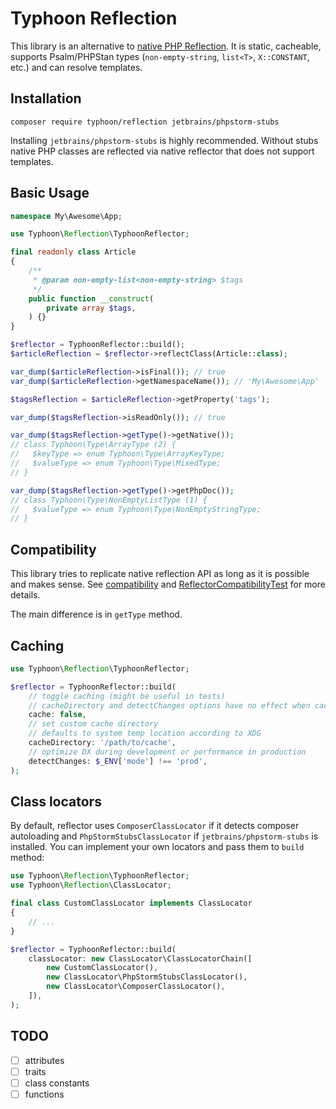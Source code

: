 # Typhoon Reflection

This library is an alternative to [native PHP Reflection](https://www.php.net/manual/en/book.reflection.php).
It is static, cacheable, supports Psalm/PHPStan types (`non-empty-string`, `list<T>`, `X::CONSTANT`, etc.) and can resolve templates.

## Installation

```
composer require typhoon/reflection jetbrains/phpstorm-stubs
```

Installing `jetbrains/phpstorm-stubs` is highly recommended.
Without stubs native PHP classes are reflected via native reflector that does not support templates. 

## Basic Usage

```php
namespace My\Awesome\App;

use Typhoon\Reflection\TyphoonReflector;

final readonly class Article
{
    /**
     * @param non-empty-list<non-empty-string> $tags
     */
    public function __construct(
        private array $tags,
    ) {}
}

$reflector = TyphoonReflector::build();
$articleReflection = $reflector->reflectClass(Article::class);

var_dump($articleReflection->isFinal()); // true
var_dump($articleReflection->getNamespaceName()); // 'My\Awesome\App'

$tagsReflection = $articleReflection->getProperty('tags');

var_dump($tagsReflection->isReadOnly()); // true

var_dump($tagsReflection->getType()->getNative());
// class Typhoon\Type\ArrayType (2) {
//   $keyType => enum Typhoon\Type\ArrayKeyType;
//   $valueType => enum Typhoon\Type\MixedType;
// }

var_dump($tagsReflection->getType()->getPhpDoc());
// class Typhoon\Type\NonEmptyListType (1) {
//   $valueType => enum Typhoon\Type\NonEmptyStringType;
// }
```

## Compatibility

This library tries to replicate native reflection API as long as it is possible and makes sense.
See [compatibility](docs/compatibility.md) and [ReflectorCompatibilityTest](tests/ReflectorCompatibilityTest.php) for more details.

The main difference is in `getType` method.

## Caching

```php
use Typhoon\Reflection\TyphoonReflector;

$reflector = TyphoonReflector::build(
    // toggle caching (might be useful in tests)
    // cacheDirectory and detectChanges options have no effect when caching is disabled
    cache: false,
    // set custom cache directory
    // defaults to system temp location according to XDG
    cacheDirectory: '/path/to/cache',
    // optimize DX during development or performance in production
    detectChanges: $_ENV['mode'] !== 'prod',
);
```

## Class locators

By default, reflector uses `ComposerClassLocator` if it detects composer autoloading and `PhpStormStubsClassLocator` if `jetbrains/phpstorm-stubs` is installed.
You can implement your own locators and pass them to `build` method:

```php
use Typhoon\Reflection\TyphoonReflector;
use Typhoon\Reflection\ClassLocator;

final class CustomClassLocator implements ClassLocator
{
    // ...
}

$reflector = TyphoonReflector::build(
    classLocator: new ClassLocator\ClassLocatorChain([
        new CustomClassLocator(),
        new ClassLocator\PhpStormStubsClassLocator(),
        new ClassLocator\ComposerClassLocator(),
    ]),
);
```

## TODO

- [ ] attributes
- [ ] traits
- [ ] class constants
- [ ] functions
